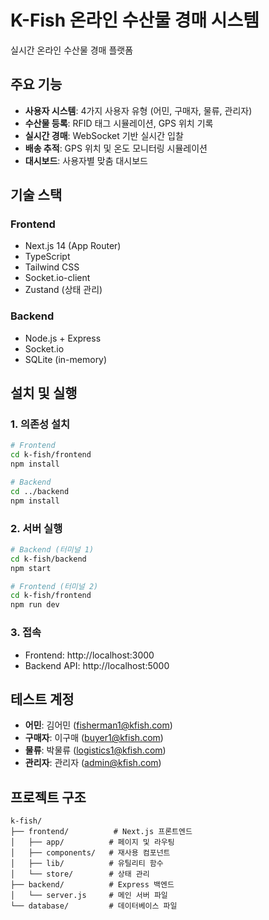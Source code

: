 # K-Fish 온라인 수산물 경매 시스템

실시간 온라인 수산물 경매 플랫폼

## 주요 기능

- **사용자 시스템**: 4가지 사용자 유형 (어민, 구매자, 물류, 관리자)
- **수산물 등록**: RFID 태그 시뮬레이션, GPS 위치 기록
- **실시간 경매**: WebSocket 기반 실시간 입찰
- **배송 추적**: GPS 위치 및 온도 모니터링 시뮬레이션
- **대시보드**: 사용자별 맞춤 대시보드

## 기술 스택

### Frontend
- Next.js 14 (App Router)
- TypeScript
- Tailwind CSS
- Socket.io-client
- Zustand (상태 관리)

### Backend
- Node.js + Express
- Socket.io
- SQLite (in-memory)

## 설치 및 실행

### 1. 의존성 설치
```bash
# Frontend
cd k-fish/frontend
npm install

# Backend
cd ../backend
npm install
```

### 2. 서버 실행
```bash
# Backend (터미널 1)
cd k-fish/backend
npm start

# Frontend (터미널 2)
cd k-fish/frontend
npm run dev
```

### 3. 접속
- Frontend: http://localhost:3000
- Backend API: http://localhost:5000

## 테스트 계정

- **어민**: 김어민 (fisherman1@kfish.com)
- **구매자**: 이구매 (buyer1@kfish.com)
- **물류**: 박물류 (logistics1@kfish.com)
- **관리자**: 관리자 (admin@kfish.com)

## 프로젝트 구조
```
k-fish/
├── frontend/          # Next.js 프론트엔드
│   ├── app/          # 페이지 및 라우팅
│   ├── components/   # 재사용 컴포넌트
│   ├── lib/          # 유틸리티 함수
│   └── store/        # 상태 관리
├── backend/          # Express 백엔드
│   └── server.js     # 메인 서버 파일
└── database/         # 데이터베이스 파일
```